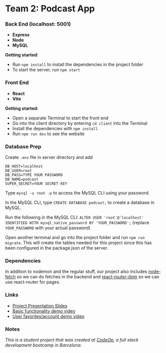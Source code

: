 # Team 2: Podcast App

### Back End (localhost: 5001)

- **Express**
- **Node**
- **MySQL**

**Getting started:**

- Run `npm install` to install the dependencies in the project folder
- To start the server, run `npm start`

### Front End

- **React**
- **Vite**

**Getting started:**

- Open a separate Terminal to start the front end
- Go into the client directory by entering `cd client` into the Terminal
- Install the dependencies with `npm install`
- Run `npm run dev` to see the website

### Database Prep

Create `.env` file in server directory and add

```
DB_HOST=localhost
DB_USER=root
DB_PASS=TYPE YOUR PASSWORD
DB_NAME=podcast
SUPER_SECRET=YOUR SECRET KEY
```

Type `mysql -u root -p` to access the MySQL CLI using your password.

In the MySQL CLI, type `CREATE DATABASE podcast;` to create a database in MySQL.

Run the following in the MySQL CLI: `ALTER USER 'root'@'localhost' IDENTIFIED WITH mysql_native_password BY 'YOUR_PASSWORD';` (replace `YOUR_PASSWORD` with your actual password)

Open another terminal and go into the project folder and run `npm run migrate`. This will create the tables needed for this project since this has been configured in the package.json of the server.

### Dependencies

In addition to nodemon and the regular stuff, our project also includes [node-fetch](https://www.npmjs.com/package/node-fetch) so we can do fetches in the backend and [react-router-dom](https://reactrouter.com/en/main) so we can use react-router for pages.

### Links

- [Project Presentation Slides](https://docs.google.com/presentation/d/1gnEdT3RED8NwjqLBgb56dx9DoSKqEKYiipeo1NttxLM/edit#slide=id.p)
- [Basic functionality demo video](https://www.awesomescreenshot.com/video/16478577?key=cf30360042eedd6407a79465a4c4c40d)
- [User favorites/account demo video](https://www.awesomescreenshot.com/video/16459123?key=6aecbaa7833c01756d5aee92c1890897)

### Notes

_This is a student project that was created at [CodeOp](http://CodeOp.tech), a full stack development bootcamp in Barcelona._
